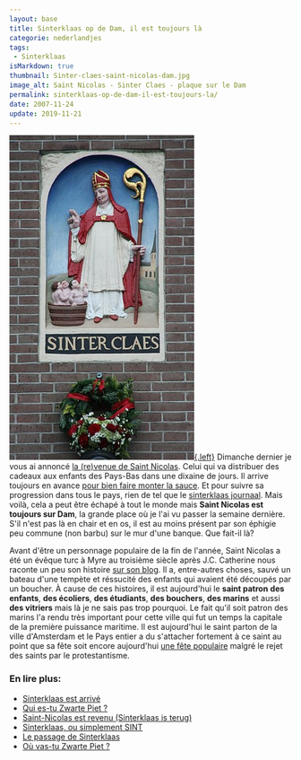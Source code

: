 ```yaml
---
layout: base
title: Sinterklaas op de Dam, il est toujours là
categorie: nederlandjes
tags:
 - Sinterklaas
isMarkdown: true
thumbnail: Sinter-claes-saint-nicolas-dam.jpg
image_alt: Saint Nicolas - Sinter Claes - plaque sur le Dam
permalink: sinterklaas-op-de-dam-il-est-toujours-la/
date: 2007-11-24
update: 2019-11-21
---
```


[![Saint Nicolas - Sinter Claes - plaque sur le Dam](Sinter-claes-saint-nicolas-dam.jpg){.left}](http://commons.wikimedia.org/wiki/Image:Sinter-claes-saint-nicolas-dam800.jpg) Dimanche dernier je vous ai annoncé [la (re)venue de Saint Nicolas](/saint-nicolas-est-revenu-sinterklaas-is-terug). Celui qui va distribuer des cadeaux aux enfants des Pays-Bas dans une dixaine de jours. Il arrive toujours en avance [pour bien faire monter la sauce](/sinterklaas-est-arrive). Et pour suivre sa progression dans tous le pays, rien de tel que le [sinterklaas journaal](http://sinterklaasjournaal.nps.nl/). Mais voilà, cela a peut être échapé à tout le monde mais **Saint Nicolas est toujours sur Dam**, la grande place où je l'ai vu passer la semaine dernière. S'il n'est pas là en chair et en os, il est au moins présent par son éphigie peu commune (non barbu) sur le mur d'une banque. Que fait-il là?

<!--excerpt-->

Avant d'être un personnage populaire de la fin de l'année, Saint Nicolas a été un évêque turc à Myre au troisième siècle après J.C. Catherine nous raconte un peu son histoire [sur son blog](http://catherinewelog.blogspot.com/2007/11/sinterklaas-et-zwarte-piet.html). Il a, entre-autres choses, sauvé un bateau d'une tempète et réssucité des enfants qui avaient été découpés par un boucher. À cause de ces histoires, il est aujourd'hui le **saint patron** **des enfants**, **des écoliers**, **des étudiants**, **des bouchers**, **des marins** et aussi **des vitriers** mais là je ne sais pas trop pourquoi. Le fait qu'il soit patron des marins l'a rendu très important pour cette ville qui fut un temps la capitale de la première puissance maritime. Il est aujourd'hui le saint parton de la ville d'Amsterdam et le Pays entier a du s'attacher fortement à ce saint au point que sa fête soit encore aujourd'hui [une fête populaire](/sinterklaas-est-arrive) malgré le rejet des saints par le protestantisme.

### En lire plus:
* [Sinterklaas est arrivé](/sinterklaas-est-arrive)  
* [Qui es-tu Zwarte Piet ?](/qui-est-tu-zwarte-piet)  
* [Saint-Nicolas est revenu (Sinterklaas is terug)](/saint-nicolas-est-revenu-sinterklaas-is-terug)  
* [Sinterklaas, ou simplement SINT](/sinterklaas-sint)  
* [Le passage de Sinterklaas](/le-passage-de-sinterklaas)
* [Où vas-tu Zwarte Piet ?](/ou-va-Zwarte-Piet)
